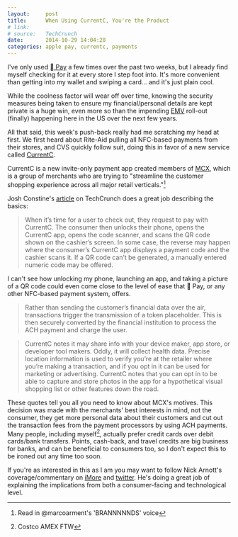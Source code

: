 ```yaml
---
layout:     post
title:      When Using CurrentC, You're the Product
# link:
# source:   TechCrunch
date:       2014-10-29 14:04:28
categories: apple pay, currentc, payments
---
```


I've only used [ Pay][applepay] a few times over the past two weeks, but I already find myself checking for it at every store I step foot into. It's more convenient than getting into my wallet and swiping a card... and it's just plain cool.

While the coolness factor will wear off over time, knowing the security measures being taken to ensure my financial/personal details are kept private is a huge win, even more so than the impending [EMV][emv] roll-out (finally) happening here in the US over the next few years.

All that said, this week's push-back really had me scratching my head at first. We first heard about Rite-Aid pulling all NFC-based payments from their stores, and CVS quickly follow suit, doing this in favor of a new service called [CurrentC][currentc].

CurrentC is a new invite-only payment app created members of [MCX][mcx], which is a group of merchants who are trying to "streamline the customer shopping experience across all major retail verticals."[^1]

Josh Constine's [article][article] on TechCrunch does a great job describing the basics:

> When it’s time for a user to check out, they request to pay with CurrentC. The consumer then unlocks their phone, opens the CurrentC app, opens the code scanner, and scans the QR code shown on the cashier’s screen. In some case, the reverse may happen where the consumer’s CurrentC app displays a payment code and the cashier scans it. If a QR code can’t be generated, a manually entered numeric code may be offered.

I can't see how unlocking my phone, launching an app, and taking a picture of a QR code could even come close to the level of ease that  Pay, or any other NFC-based payment system, offers.

> Rather than sending the customer’s financial data over the air, transactions trigger the transmission of a token placeholder. This is then securely converted by the financial institution to process the ACH payment and charge the user.

> CurrentC notes it may share info with your device maker, app store, or developer tool makers. Oddly, it will collect health data. Precise location information is used to verify you’re at the retailer where you’re making a transaction, and if you opt in it can be used for marketing or advertising. CurrentC notes that you can opt in to be able to capture and store photos in the app for a hypothetical visual shopping list or other features down the road.

These quotes tell you all you need to know about MCX's motives. This decision was made with the merchants' best interests in mind, not the consumer, they get more personal data about their customers and cut out the transaction fees from the payment processors by using ACH payments. Many people, including myself[^2], actually prefer credit cards over debit cards/bank transfers. Points, cash-back, and travel credits are big business for banks, and can be beneficial to consumers too, so I don't expect this to be ironed out any time too soon.

If you're as interested in this as I am you may want to follow Nick Arnott's coverage/commentary on [iMore][imore] and [twitter][noir]. He's doing a great job of explaining the implications from both a consumer-facing and technological level.

[^1]: Read in @marcoarment's 'BRANNNNNDS' voice
[^2]: Costco AMEX FTW

[article]: http://techcrunch.com/2014/10/25/currentc/
[currentc]: http://currentc.com
[applepay]: https://www.apple.com/iphone-6/apple-pay/
[mcx]: http://www.mcx.com/
[emv]: http://en.wikipedia.org/wiki/EMV
[imore]: http://www.imore.com/users/nick-arnott
[noir]: https://twitter.com/noir